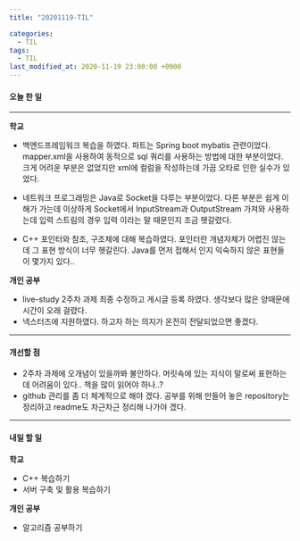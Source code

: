 ```yaml
---
title: "20201119-TIL"

categories:
  - TIL
tags:
  - TIL
last_modified_at: 2020-11-19 23:00:00 +0900
---
```


#### 오늘 한 일

---

__학교__

 - 백엔드프레임워크 복습을 하였다. 파트는 Spring boot mybatis 관련이었다. mapper.xml을 사용하여 동적으로 sql 쿼리를 사용하는 방법에 대한 부분이었다. 크게 어려운 부분은 없었지만 xml에 컬럼을 작성하는데 가끔 오타로 인한 실수가 있었다. 
 
 - 네트워크 프로그래밍은 Java로 Socket을 다루는 부분이었다. 다른 부분은 쉽게 이해가 가는데 이상하게 Socket에서 InputStream과 OutputStream 가져와 사용하는데 입력 스트림의 경우 입력 이라는 말 때문인지 조금 헷갈렸다.

 - C++ 포인터와 참조, 구조체에 대해 복습하였다. 포인터란 개념자체가 어렵진 않는데 그 표현 방식이 너무 헷갈린다. Java를 먼저 접해서 인지 익숙하지 않은 표현들이 몇가지 있다..

__개인 공부__

 - live-study 2주차 과제 최종 수정하고 게시글 등록 하였다. 생각보다 많은 양때문에 시간이 오래 걸렸다. 
 - 넥스터즈에 지원하였다. 하고자 하는 의지가 온전히 전달되었으면 좋겠다.
---

#### 개선할 점

 - 2주차 과제에 오개념이 있을까봐 불안하다. 머릿속에 있는 지식이 말로써 표현하는데 어려움이 있다.. 책을 많이 읽어야 하나..?
 - github 관리를 좀 더 체계적으로 해야 겠다. 공부를 위해 만들어 놓은 repository는 정리하고 readme도 차근차근 정리해 나가야 겠다.

---

#### 내일 할 일

__학교__

 - C++ 복습하기
 - 서버 구축 및 활용 복습하기

__개인 공부__

 - 알고리즘 공부하기
 